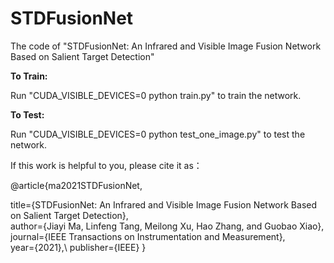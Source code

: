 # STDFusionNet
The code of "STDFusionNet: An Infrared and Visible Image Fusion Network Based on Salient Target Detection"

**To Train:**

Run "CUDA_VISIBLE_DEVICES=0 python train.py" to train the network.

**To Test:**

Run "CUDA_VISIBLE_DEVICES=0 python test_one_image.py" to test the network.

If this work is helpful to you, please cite it as：

@article{ma2021STDFusionNet,
  
  title={STDFusionNet: An Infrared and Visible Image Fusion Network Based on Salient Target Detection},\
  author={Jiayi Ma, Linfeng Tang, Meilong Xu, Hao Zhang, and Guobao Xiao},\
  journal={IEEE Transactions on Instrumentation and Measurement},\
  year={2021},\ 
  publisher={IEEE}
}
